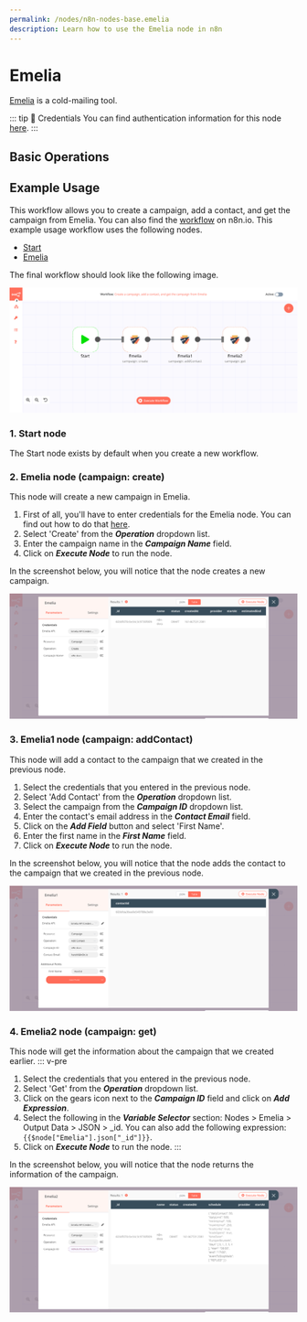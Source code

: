 ```yaml
---
permalink: /nodes/n8n-nodes-base.emelia
description: Learn how to use the Emelia node in n8n
---
```


# Emelia

[Emelia](https://emelia.io) is a cold-mailing tool.

::: tip 🔑 Credentials
You can find authentication information for this node [here](../../../credentials/Emelia/README.md).
:::

## Basic Operations

<Resource node="Emelia" />

## Example Usage

This workflow allows you to create a campaign, add a contact, and get the campaign from Emelia. You can also find the [workflow](https://n8n.io/workflows/961) on n8n.io. This example usage workflow uses the following nodes.
- [Start](../../core-nodes/Start/README.md)
- [Emelia]()

The final workflow should look like the following image.

![A workflow with the Emelia node](./workflow.png)

### 1. Start node

The Start node exists by default when you create a new workflow.

### 2. Emelia node (campaign: create)

This node will create a new campaign in Emelia.

1. First of all, you'll have to enter credentials for the Emelia node. You can find out how to do that [here](../../../credentials/Emelia/README.md).
2. Select 'Create' from the ***Operation*** dropdown list.
3. Enter the campaign name in the ***Campaign Name*** field.
4. Click on ***Execute Node*** to run the node.

In the screenshot below, you will notice that the node creates a new campaign.

![Using the Emelia node to create a new campaign](./Emelia_node.png)

### 3. Emelia1 node (campaign: addContact)

This node will add a contact to the campaign that we created in the previous node.

1. Select the credentials that you entered in the previous node.
2. Select 'Add Contact' from the ***Operation*** dropdown list.
3. Select the campaign from the ***Campaign ID*** dropdown list.
4. Enter the contact's email address in the ***Contact Email*** field.
5. Click on the ***Add Field*** button and select 'First Name'.
6. Enter the first name in the ***First Name*** field.
7. Click on ***Execute Node*** to run the node.

In the screenshot below, you will notice that the node adds the contact to the campaign that we created in the previous node.

![Using the Emelia node to add a contact to a campaign](./Emelia1_node.png)

### 4. Emelia2 node (campaign: get)

This node will get the information about the campaign that we created earlier.
::: v-pre
1. Select the credentials that you entered in the previous node.
2. Select 'Get' from the ***Operation*** dropdown list.
3. Click on the gears icon next to the ***Campaign ID*** field and click on ***Add Expression***.
5. Select the following in the ***Variable Selector*** section: Nodes > Emelia > Output Data > JSON > _id. You can also add the following expression: `{{$node["Emelia"].json["_id"]}}`.
6. Click on ***Execute Node*** to run the node.
:::

In the screenshot below, you will notice that the node returns the information of the campaign.

![Using the Emelia node to return the information a campaign](./Emelia2_node.png)
